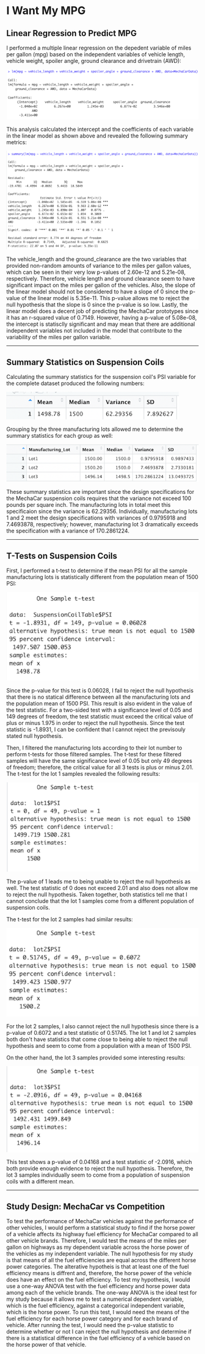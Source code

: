 # I Want My MPG

## Linear Regression to Predict MPG
I performed a multiple linear regression on the depedent variable of miles per gallon (mpg) based on the independent variables of vehicle length, vehicle weight, spoiler angle, ground clearance and drivetrain (AWD):

![Linear Model](Resources/mpg_linear_regression.png)

This analysis calculated the intercept and the coefficients of each variable in the linear model as shown above and revealed the following summary metrics:

![Summary Metrics](Resources/summary_mpg_regression.png)

The vehicle_length and the ground_clearance are the two variables that provided non-random amounts of variance to the miles per gallon values, which can be seen in their very low p-values of 2.60e-12 and 5.21e-08, respectively. Therefore, vehicle length and ground clearance seem to have significant impact on the miles per gallon of the vehicles. Also, the slope of the linear model should not be considered to have a slope of 0 since the p-value of the linear model is 5.35e-11. This p-value allows me to reject the null hypothesis that the slope is 0 since the p-value is so low. Lastly, the linear model does a decent job of predicting the MechaCar prototypes since it has an r-squared value of 0.7149. However, having a p-value of 5.08e-08, the intercept is statisclly significant and may mean that there are additional independent variables not included in the model that contribute to the variability of the miles per gallon variable. 

---
## Summary Statistics on Suspension Coils
Calculating the summary statistics for the suspension coil's PSI variable for the complete dataset produced the following numbers:

![Total Summary](Resources/total_summary.png)

Grouping by the three manufacturing lots allowed me to determine the summary statistics for each group as well:

![Lot Summary](Resources/lot_summary.png)

These summary statistics are important since the design specifications for the MechaCar suspension coils requires that the variance not exceed 100 pounds per square inch. The manufacturing lots in total meet this specificaion since the variance is 62.29356. Individually, manufacturing lots 1 and 2 meet the design specifications with variances of 0.9795918 and 7.4693878, respectively; however, manufacturing lot 3 dramatically exceeds the specification with a variance of 170.2861224.

---
## T-Tests on Suspension Coils
First, I performed a t-test to determine if the mean PSI for all the sample manufacturing lots is statistically different from the population mean of 1500 PSI:

![Overall T-Test](Resources/total_lot_ttest.png)

Since the p-value for this test is 0.06028, I fail to reject the null hypothesis that there is no statical difference between all the manufacturing lots and the population mean of 1500 PSI. This result is also evident in the value of the test statistic. For a two-sided test with a significance level of 0.05 and 149 degrees of freedom, the test statistic must exceed the critical value of plus or minus 1.975 in order to reject the null hypothesis. Since the test statistic is -1.8931, I can be confident that I cannot reject the previsouly stated null hypothesis. 

Then, I filtered the manufacturing lots according to their lot number to perform t-tests for those filtered samples. The t-test for these filtered samples will have the same significance level of 0.05 but only 49 degrees of freedom; therefore, the critical value for all 3 tests is plus or minus 2.01. The t-test for the lot 1 samples revealed the following results:

![Lot 1 T-Test](Resources/lot1_ttest.png)

The p-value of 1 leads me to being unable to reject the null hypothesis as well. The test statistic of 0 does not exceed 2.01 and also does not allow me to reject the null hypothesis. Taken together, both statistics tell me that I cannot conclude that the lot 1 samples come from a different population of suspension coils.

The t-test for the lot 2 samples had similar results:

![Lot 2 T-Test](Resources/lot2_ttest.png)

For the lot 2 samples, I also cannot reject the null hypothesis since there is a p-value of 0.6072 and a test statistic of 0.51745. The lot 1 and lot 2 samples both don't have statistics that come close to being able to reject the null hypothesis and seem to come from a population with a mean of 1500 PSI.

On the other hand, the lot 3 samples provided some interesting results:

![Lot 3 T-Test](Resources/lot3_ttest.png)

This test shows a p-value of 0.04168 and a test statistic of -2.0916, which both provide enough evidence to reject the null hypothesis. Therefore, the lot 3 samples individually seem to come from a population of suspension coils with a different mean. 

---
## Study Design: MechaCar vs Competition
To test the performance of MechaCar vehicles against the performance of other vehicles, I would perform a statistical study to find if the horse power of a vehicle affects its highway fuel efficiency for MechaCar compared to all other vehicle brands. Therefore, I would test the means of the miles per gallon on highways as my dependent variable across the horse power of the vehicles as my independent variable. The null hypothesis for my study is that means of all the fuel efficiencies are equal across the different horse power categories. The alterative hypotheis is that at least one of the fuel efficiency means is diffrent and, therefore, the horse power of the vehicle does have an effect on the fuel efficiency. To test my hypothesis, I would use a one-way ANOVA test with the fuel efficiency and horse power data among each of the vehicle brands. The one-way ANOVA is the ideal test for my study because it allows me to test a numerical dependent variable, which is the fuel efficiency, against a categorical independent variable, which is the horse power. To run this test, I would need the means of the fuel efficiency for each horse power category and for each brand of vehicle. After running the test, I would need the p-value statistic to determine whether or not I can reject the null hypothesis and determine if there is a statistical difference in the fuel efficiency of a vehicle based on the horse power of that vehicle.  